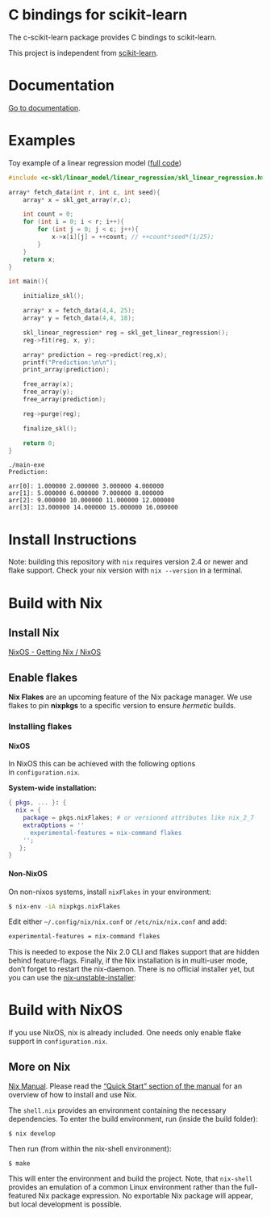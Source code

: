 # C bindings for scikit-learn

The c-scikit-learn package provides C bindings to scikit-learn.

This project is independent from [scikit-learn](https://scikit-learn.org/stable/).

# Documentation

[Go to documentation](https://github.com/Josemarialanda/C-wrapper-scikitlearn/blob/master/DOCUMENTATION.md).

# Examples

Toy example of a linear regression model ([full code](https://github.com/Josemarialanda/c-scikit-learn/blob/master/test-exe/main.c))

```c
#include <c-skl/linear_model/linear_regression/skl_linear_regression.h>

array* fetch_data(int r, int c, int seed){
    array* x = skl_get_array(r,c);

    int count = 0;
    for (int i = 0; i < r; i++){
        for (int j = 0; j < c; j++){
            x->x[i][j] = ++count; // ++count*seed*(1/25);
        }
    }
    return x;
}

int main(){

    initialize_skl();

    array* x = fetch_data(4,4, 25);
    array* y = fetch_data(4,4, 18);

    skl_linear_regression* reg = skl_get_linear_regression();
    reg->fit(reg, x, y);

    array* prediction = reg->predict(reg,x);
    printf("Prediction:\n\n");
    print_array(prediction);

    free_array(x);
    free_array(y);
    free_array(prediction);

    reg->purge(reg);

    finalize_skl();

    return 0;
}
```

```
./main-exe
Prediction:

arr[0]: 1.000000 2.000000 3.000000 4.000000
arr[1]: 5.000000 6.000000 7.000000 8.000000
arr[2]: 9.000000 10.000000 11.000000 12.000000
arr[3]: 13.000000 14.000000 15.000000 16.000000
```

# Install Instructions

Note: building this repository with `nix` requires version 2.4 or newer and flake support. Check your nix version with `nix --version` in a terminal.

# Build with Nix

## Install Nix

[NixOS - Getting Nix / NixOS](https://nixos.org/download.html#nix-install-linux)

## Enable flakes

**Nix Flakes** are an upcoming feature of the Nix package manager. We use flakes to pin **nixpkgs** to a specific version to ensure *hermetic* builds.

### Installing flakes

#### NixOS

In NixOS this can be achieved with the following options in `configuration.nix`.

**System-wide installation:**

```nix
{ pkgs, ... }: {
  nix = {
    package = pkgs.nixFlakes; # or versioned attributes like nix_2_7
    extraOptions = ''
      experimental-features = nix-command flakes
    '';
   };
}
```

#### Non-NixOS

On non-nixos systems, install `nixFlakes` in your environment:

```bash
$ nix-env -iA nixpkgs.nixFlakes
```

Edit either `~/.config/nix/nix.conf` or `/etc/nix/nix.conf` and add:

```bash
experimental-features = nix-command flakes
```

This is needed to expose the Nix 2.0 CLI and flakes support that are hidden behind feature-flags. Finally, if the Nix installation is in multi-user mode, don’t forget to restart the nix-daemon. There is no official installer yet, but you can use the [nix-unstable-installer](https://github.com/numtide/nix-unstable-installer#systems):

# Build with NixOS

If you use NixOS, nix is already included. One needs only enable flake support in `configuration.nix`. 

## More on Nix

[Nix Manual](https://nixos.org/manual/nix/stable). Please read the [“Quick Start” section of the manual](https://nixos.org/manual/nix/stable/quick-start.html) for an overview of how to install and use Nix.

The `shell.nix` provides an environment containing the necessary dependencies. To enter the build environment, run (inside the build folder):

```console
$ nix develop
```

Then run (from within the nix-shell environment):

```console
$ make
```

This will enter the environment and build the project. Note, that `nix-shell` provides an emulation of a common Linux environment rather than the full-featured Nix package expression. No exportable Nix package will appear, but local development is possible.